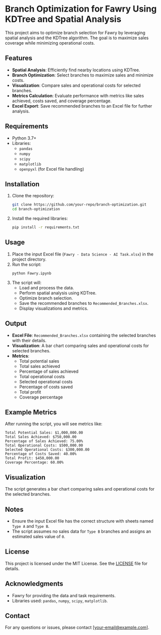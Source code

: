 # Branch Optimization for Fawry Using KDTree and Spatial Analysis

This project aims to optimize branch selection for Fawry by leveraging spatial analysis and the KDTree algorithm. The goal is to maximize sales coverage while minimizing operational costs.

## Features

- **Spatial Analysis**: Efficiently find nearby locations using KDTree.
- **Branch Optimization**: Select branches to maximize sales and minimize costs.
- **Visualization**: Compare sales and operational costs for selected branches.
- **Metrics Calculation**: Evaluate performance with metrics like sales achieved, costs saved, and coverage percentage.
- **Excel Export**: Save recommended branches to an Excel file for further analysis.

## Requirements

- Python 3.7+
- Libraries:
  - `pandas`
  - `numpy`
  - `scipy`
  - `matplotlib`
  - `openpyxl` (for Excel file handling)

## Installation

1. Clone the repository:
   ```bash
   git clone https://github.com/your-repo/branch-optimization.git
   cd branch-optimization
   ```

2. Install the required libraries:
   ```bash
   pip install -r requirements.txt
   ```

## Usage

1. Place the input Excel file (`Fawry - Data Science - AI Task.xlsx`) in the project directory.
2. Run the script:
   ```bash
   python Fawry.ipynb
   ```
3. The script will:
   - Load and process the data.
   - Perform spatial analysis using KDTree.
   - Optimize branch selection.
   - Save the recommended branches to `Recommended_Branches.xlsx`.
   - Display visualizations and metrics.

## Output

- **Excel File**: `Recommended_Branches.xlsx` containing the selected branches with their details.
- **Visualization**: A bar chart comparing sales and operational costs for selected branches.
- **Metrics**:
  - Total potential sales
  - Total sales achieved
  - Percentage of sales achieved
  - Total operational costs
  - Selected operational costs
  - Percentage of costs saved
  - Total profit
  - Coverage percentage

## Example Metrics

After running the script, you will see metrics like:
```
Total Potential Sales: $1,000,000.00
Total Sales Achieved: $750,000.00
Percentage of Sales Achieved: 75.00%
Total Operational Costs: $500,000.00
Selected Operational Costs: $300,000.00
Percentage of Costs Saved: 40.00%
Total Profit: $450,000.00
Coverage Percentage: 60.00%
```

## Visualization

The script generates a bar chart comparing sales and operational costs for the selected branches.

## Notes

- Ensure the input Excel file has the correct structure with sheets named `Type A` and `Type B`.
- The script assumes no sales data for `Type B` branches and assigns an estimated sales value of `0`.

## License

This project is licensed under the MIT License. See the [LICENSE](LICENSE) file for details.

## Acknowledgments

- Fawry for providing the data and task requirements.
- Libraries used: `pandas`, `numpy`, `scipy`, `matplotlib`.

## Contact

For any questions or issues, please contact [your-email@example.com].
